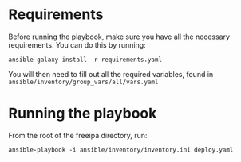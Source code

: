 # Requirements
Before running the playbook, make sure you have all the necessary requirements. You can do this by running: 

`ansible-galaxy install -r requirements.yaml` 

You will then need to fill out all the required variables, found in `ansible/inventory/group_vars/all/vars.yaml`

# Running the playbook 

From the root of the freeipa directory, run: 

`ansible-playbook -i ansible/inventory/inventory.ini deploy.yaml`

